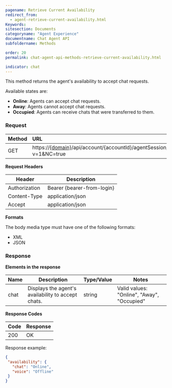 ```yaml
---
pagename: Retrieve Current Availability
redirect_from:
  - agent-retrieve-current-availability.html
Keywords:
sitesection: Documents
categoryname: "Agent Experience"
documentname: Chat Agent API
subfoldername: Methods

order: 20
permalink: chat-agent-api-methods-retrieve-current-availability.html

indicator: chat
---
```


This method returns the agent's availability to accept chat requests.

Available states are:

- **Online**: Agents can accept chat requests.
- **Away**: Agents cannot accept chat requests.
- **Occupied**: Agents can receive chats that were transferred to them.

### Request

 |Method|  URL |
 |:---|  :---|
 |GET|  https://[{domain}](/agent-domain-domain-api.html)/api/account/{accountId}/agentSession/{agentSessionId}/availability?v=1&NC=true |

**Request Headers**

| Header                                   | Description                |
|------------------------------------------|----------------------------|
| Authorization                            | Bearer {bearer-from-login} |
| Content-Type                             | application/json           |
| Accept                                   | application/json           |

**Formats**

The body media type must have one of the following formats:

- XML
- JSON

### Response

**Elements in the response**

| Name | Description                                        | Type/Value | Notes                                      |
|------|----------------------------------------------------|------------|--------------------------------------------|
| chat | Displays the agent's availability to accept chats. | string     | Valid values: "Online", "Away", "Occupied" |

**Response Codes**

 | Code | Response |
|------|----------|
| 200  | OK       |

Response example:

```json
{
 "availability": {
   "chat": "Online",
   "voice": "Offline"
 }
}
```
